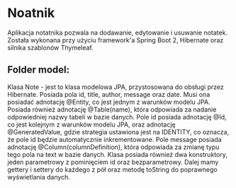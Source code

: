 # Noatnik

Aplikacja notatnika pozwala na dodawanie, edytowanie i usuwanie notatek. Została wykonana przy użyciu framework'a Spring Boot 2, Hibernate oraz silnika szablonów Thymeleaf.

## Folder model:
Klasa Note - jest to klasa modelowa JPA, przystosowana do obsługi przez Hibernate. Posiada pola id, title, author, message oraz date. Musi ona posiadać adnotację @Entity, co jest jednym z warunków modelu JPA. Posiada również adnotację @Table(name), która odpowiada za nadanie odpowiedniej nazwy tabeli w bazie danych. Pole id posiada adnotację @Id, co jest kolejnym z warunków modelu JPA, oraz adnotację @GeneratedValue, gdzie strategia ustawiona jest na IDENTITY, co oznacza, że pole id będzie automatycznie inkrementowane. Pole message posiada adnotację @Column(columnDefinition), która odpowiada za zmianę typu tego pola na text w bazie danych.
Klasa posiada również dwa konstruktory, jeden parametrowy z pominięciem id oraz bezparametrowy. Dalej mamy gettery i settery do każdego z pół oraz metodę toString do poprawnego wyświetlania danych.
